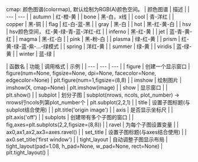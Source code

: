 cmap: 颜色图谱(colormap), 默认绘制为RGB(A)颜色空间。
| 颜色图谱 | 描述 |
| --- | --- |
| autumn | 红-橙-黄 |
| bone | 黑-白，x线 |
| cool | 青-洋红 |
| copper | 黑-铜 |
| flag | 红-白-蓝-黑 |
| gray | 黑-白 |
| hot | 黑-红-黄-白 |
| hsv | hsv颜色空间， 红-黄-绿-青-蓝-洋红-红 |
| inferno | 黑-红-黄 |
| jet | 蓝-青-黄-红 |
| magma | 黑-红-白 |
| pink | 黑-粉-白 |
| plasma | 绿-红-黄 |
| prism	 | 红-黄-绿-蓝-紫-...-绿模式 |
| spring | 洋红-黄 |
| summer | 绿-黄 |
| viridis | 蓝-绿-黄 |
| winter | 蓝-绿 |

| 函数名	| 功能 | 调用格式 | 示例 |
| --- | --- | --- |
| figure | 创建一个显示窗口 | figure(num=None, figsize=None, dpi=None, facecolor=None, edgecolor=None) | plt.figure(num=1,figsize=(8,8) |
| imshow | 绘制图片 | imshow(X, cmap=None) | plt.imshow(image) |
| show | 显示窗口 |  | plt.show() |
| subplot | 划分子图 | subplot(nrows, ncols, plot_number) -> nrows行ncols列第plot_number个 | plt.subplot(2,2,1) |
| title | 设置子图标题(与subplot结合使用) |  | plt.title('origin image') |
| axis | 是否显示坐标尺 |  | plt.axis('off') |
| subplots | 创建带有多个子图的窗口 |  | fig,axes=plt.subplots(2,2,figsize=(8,8)) |
| ravel | 为每个子图设置变量 |  | ax0,ax1,ax2,ax3=axes.ravel() |
| set_title | 设置子图标题(与axes结合使用) |  | ax0.set_title('first window') |
| tight_layout | 自动调整子图显示布局 | tight_layout(pad=1.08, h_pad=None, w_pad=None, rect=None) | plt.tight_layout() |